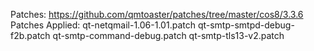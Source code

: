 Patches: https://github.com/qmtoaster/patches/tree/master/cos8/3.3.6
Patches Applied: 
qt-netqmail-1.06-1.01.patch
qt-smtp-smtpd-debug-f2b.patch
qt-smtp-command-debug.patch
qt-smtp-tls13-v2.patch

